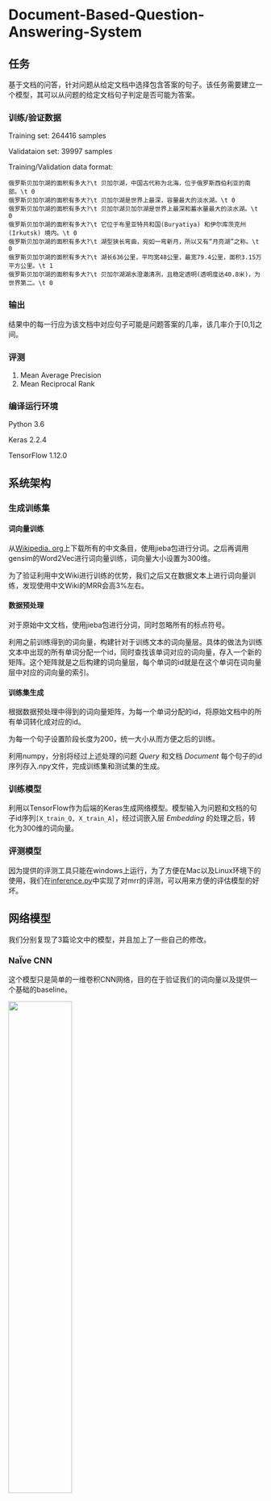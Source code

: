 # Document-Based-Question-Answering-System

## 任务

基于文档的问答，针对问题从给定文档中选择包含答案的句子。该任务需要建立一个模型，其可以从问题的给定文档句子判定是否可能为答案。

### 训练/验证数据

Training set: 264416 samples

Validataion set: 39997 samples

Training/Validation data format:

```
俄罗斯贝加尔湖的面积有多大?\t 贝加尔湖，中国古代称为北海，位于俄罗斯西伯利亚的南部。\t 0 
俄罗斯贝加尔湖的面积有多大?\t 贝加尔湖是世界上最深，容量最大的淡水湖。\t 0 
俄罗斯贝加尔湖的面积有多大?\t 贝加尔湖贝加尔湖是世界上最深和蓄水量最大的淡水湖。\t 0 
俄罗斯贝加尔湖的面积有多大?\t 它位于布里亚特共和国(Buryatiya) 和伊尔库茨克州(Irkutsk) 境内。\t 0 
俄罗斯贝加尔湖的面积有多大?\t 湖型狭长弯曲，宛如一弯新月，所以又有“月亮湖”之称。\t 0 
俄罗斯贝加尔湖的面积有多大?\t 湖长636公里，平均宽48公里，最宽79.4公里，面积3.15万平方公里。\t 1 
俄罗斯贝加尔湖的面积有多大?\t 贝加尔湖湖水澄澈清冽，且稳定透明(透明度达40.8米)，为世界第二。\t 0
```

### 输出

结果中的每一行应为该文档中对应句子可能是问题答案的几率，该几率介于[0,1]之间。

### 评测

1. Mean Average Precision
2. Mean Reciprocal Rank

### 编译运行环境

Python 3.6

Keras 2.2.4

TensorFlow 1.12.0

## 系统架构

### 生成训练集

#### 词向量训练

从[Wikipedia. org](https://zh.wikipedia.org/wiki/Wikipedia:首页)上下载所有的中文条目，使用jieba包进行分词。之后再调用gensim的Word2Vec进行词向量训练，词向量大小设置为300维。

为了验证利用中文Wiki进行训练的优势，我们之后又在数据文本上进行词向量训练，发现使用中文Wiki的MRR会高3%左右。

#### 数据预处理
对于原始中文文档，使用jieba包进行分词，同时忽略所有的标点符号。

利用之前训练得到的词向量，构建针对于训练文本的词向量层。具体的做法为训练文本中出现的所有单词分配一个id，同时查找该单词对应的词向量，存入一个新的矩阵。这个矩阵就是之后构建的词向量层，每个单词的id就是在这个单词在词向量层中对应的词向量的索引。

#### 训练集生成

根据数据预处理中得到的词向量矩阵，为每一个单词分配的id，将原始文档中的所有单词转化成对应的id。

为每一个句子设置阶段长度为200，统一大小从而方便之后的训练。

利用numpy，分别将经过上述处理的问题 *Query* 和文档 *Document* 每个句子的id序列存入.npy文件，完成训练集和测试集的生成。

### 训练模型

利用以TensorFlow作为后端的Keras生成网络模型。模型输入为问题和文档的句子id序列`[X_train_Q, X_train_A]`，经过词嵌入层 *Embedding* 的处理之后，转化为300维的词向量。

### 评测模型

因为提供的评测工具只能在windows上运行，为了方便在Mac以及Linux环境下的使用，我们在[inference.py](./code/inference.py)中实现了对mrr的评测，可以用来方便的评估模型的好坏。

## 网络模型

我们分别复现了3篇论文中的模型，并且加上了一些自己的修改。

### NaÏve CNN

这个模型只是简单的一维卷积CNN网络，目的在于验证我们的词向量以及提供一个基础的baseline。

<img src='./picture/cnn.png' width='50%' />

### CNN(RSTP)

这个模型结构参考的是Learning to rank short text pairs with convolutional deep neural networks。首先使用一个典型的CNN结构对整个句子的词向量矩阵进行处理，首先使用宽度为m的窗口进行一维宽卷积，进行宽卷积能够让句子首尾的词被访问的频率增加。然后将卷积之后的feature map池化为一维向量。

<img src="./picture/RSTP1.jpg" width="50%" />

本模型使用上述的CNN结构对问题和文档进行相同的处理，得到两个向量$x_d,x_q$。然后计算这两个向量的相似度$x_{sim} = x_d^TMx_q$，M是一个由网络学习得到的参数矩阵。将$x_d,x_{sim},x_q$与额外的特征合并为一个向量作为最后全连接层的输入。

<img src="./picture/RSTP2.jpg" width="90%" />

我们认为这个简单粗暴的模型有效的原因是：它没有直接计算query和document之间的余弦距离，而是多用了一个参数矩阵M。这种计算相似度的方式可以看作是将$x_d$映射成为$x_d^T=Mx_d$，再让$x_d,x_q$之间计算相似度。

后来的一些模型也借鉴了这个经典的结构

一种可能的改进是：对于query和document建模是分开的，但现在很多模型采用共享结构的方式，因为共享之后，可以更好地模拟出query与document之间的一些共有特征，效果可能会更好一些。

### ABCNN

这个模型结构的想法来自于《ABCNN: Attention-based convolutional neural network for modeling sentence pairs》这篇论文，其核心思想是在已有的句对训练网络中加入注意力矩阵，即Attention的概念。在过去的工作中，对每个句子的表示是独立的，问题和回答的表示过程互不影响，在中间的卷积计算中也并不相关。在这些模型里任意一个短语的特征与其位置和在另一个句子中对应关系的信息无关。于是，对于一个长句来说，句子中不论是否重要的部分都被以相同的重要性看待。而且句中部分与对应句子的相关性也没有影响卷积的输入和输出过程。

对这种问题，Attention机制提供了一种较好的方案，使得句子的表示更加依赖于相对应的另一个句子。ABCNN就是基于这种Attention的思路，改造了已有的CNN网络。

ABCNN的基础是BCNN，它的结构类似于之前的RSTP，是两个句子分开进行处理，最后进行合并的。区别在于ABCNN有两个卷积、池化的过程，且最后通过平均池化将整句缩小到一个词向量长度。这两个最终表示被拼接起来送入一个logistic回归中来得到结果。在我们的BCNN设计中，借鉴了RSTP的结构引入了最后的输入$x_{sim}$一并传入回归，回归使用了两个全连接层。这个基本框架的表现与RSTP比较接近。

<img src="./picture/ABCNN1.jpg" width="50%" />

我们首先的工作是在BCNN的第一个卷积层之前加入Attention层。Attention层可以通过对问题和回答表示的每个短语进行相关性比较得到，这个矩阵的长和宽分别是问题和回答句子的长度。事实上，这个矩阵中每个位置都表示了两个句子中各一个短语间的关系，它的值可以根据两个输入直接计算得出。

我们要训练的是这个矩阵对应到下一层卷积输入的权值。这需要我们自行设计一个网络层，通过这个网络层的权与注意力矩阵A相乘，最终得到一个大小和输入句子相同的多维向量，这相当于是句子的另一个特征。Attention矩阵乘上这样的权值，得到的大小和输入是相同的，所以我们把两个Attention分别于对应的输入叠加，送到下一个卷积层中去。这一次的输入就考虑到了短语和另一个句子的相关性，具有了注意力的特点。这个模型的表现比之前的BCNN有很大提升，可以验证注意力机制确实非常有效。

<img src="./picture/ABCNN2.jpg" width="100%" />

考虑到注意力不仅能加到输入中，其实也可以影响卷积的输出，我们把卷积得到的结果，按照和另一个句子结果的相关性重新做一个加权。这种想法也十分直观：如果某一个特征和另一个句子关系不大，那它当然很不可能是另一个句子的答案了。所以，我们用卷积得到的结果再次求取一个Attention矩阵，这次利用所得到的Attention矩阵来进行自定义池化。结果等同于池化后句子中的每个短语表示都是被注意力根据其重要性加权过的。

<img src="./picture/ABCNN3.jpg" width="100%" />

将两种思路结合起来，并且将网络进行堆叠，我们得到了ABCNN的最终版本。

<img src="./picture/ABCNN4.jpg" width="100%" />

但是最终版本的表现并不如只在输入增加注意力的版本性能好。

综合起来分析，注意力的应用大幅提升了网络的效果，这主要是因为加入注意力后在特征提取的过程中有一定的取舍和重点。如果我们给有用的信息更大的权重，得到的结果就可能更加准确。

不过这个模型效果最好的是只实现输入增加注意力。我们认为当两边都增加注意力时，表现反而下降的原因是过分强调了句间关联和短语位置。当我们求取句间关联矩阵A的效果不佳或不完善时，就很可能对系统引入虚假信息，造成负面影响。但是基于注意力对网络进一步改进是很有前景的。

### RNN with Attention

在CNN之外，我们还尝试使用了rnn相关的网络结构。初始，我们考虑将这个任务看作与上一个任务相似的语义连贯问题，采用上次作业使用的Hierarchical attention networks for document classification中的结构进行尝试，但是效果并没有想象中的好。我们分析认为是虽然正确答案一定与问题相连贯，但其他错误答案描述的也是与问题中相关的概念，依然有较强的相关性，直接作为语义连贯问题并不能很好的进行区分。因此，我们随后继续采用将问题与答案分开处理，同样使用attention结构来处理这个问题。但是这种方法感觉对两边的关键词匹配还是有所缺乏，导致效果不如ABCNN好。

<img src='./picture/rnn.png' width='50%' />

### Merge Model

正如我们之前所分析的那样，在这个问答系统的任务中，不同的网络结构侧重的点不同，为了能够将不同model的优点结合起来，我们设计了我们最终的模型，即将RNN与CNN获得的feature concate起来，同时在RNN部分我们也借鉴了之前使用的QA间相似度的概念，通过矩阵运算得到一个相似度并将其加入网络中，其具体结构如下，我们通过这个model取得了较好的性能。

<img src='./picture/merge.png' width='100%' />

### 验证集上的性能

| 模型                | MAP  | MRR  | 代码(code/)          | 参考文献                                                     |
| ------------------- | ---- | ---- | -------------------- | ------------------------------------------------------------ |
| naïve CNN           |   0.481   |   0.479   | [cnn.py](./code/cnn.py)             |                                                              |
| CNN(RSTP)           |   0.543   |   0.552   | [rstp.py](./code/rstp.py)              | Learning to rank short text pairs with convolutional deep neural networks^[1]^ |
| ABCNN               |   0.715   |   0.723   | [abcnn.py](./code/abcnn.py)| ABCNN: Attention-based convolutional neural network for modeling sentence pairs^[2]^ |
| LSTM with Attention |   0.607   |   0.613   |               [rnn.py](./code/rnn.py)       | Hierarchical attention networks for document classification^[3]^ |
| Merge Model      |   0.822   |   0.824   |      [merge.py](./code/merge.py)                |                                                              

## 参考文献

[1] Severyn, Aliaksei, and Alessandro Moschitti. "Learning to rank short text pairs with convolutional deep neural networks." *Proceedings of the 38th international ACM SIGIR conference on research and development in information retrieval*. ACM, 2015.

[2] Yin, Wenpeng, et al. "ABCNN: Attention-based convolutional neural network for modeling sentence pairs." *arXiv preprint arXiv:1512.05193* (2015).

[3] Yang, Zichao, et al. "Hierarchical attention networks for document classification." *Proceedings of the 2016 Conference of the North American Chapter of the Association for Computational Linguistics: Human Language Technologies*. 2016.

## Team members

Ju He, Dongwei Xiang, Yuzhang Hu, Xu Song
